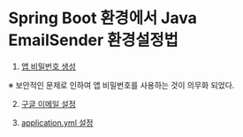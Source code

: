 # Spring Boot 환경에서 Java EmailSender 환경설정법


1. [앱 비밀번호 생성](./.google_account.md)

※ 보안적인 문제로 인하여 앱 비밀번호를 사용하는 것이 의무화 되었다.

2. [구글 이메일 설정](./.google_email.md)

3. [application.yml 설정](./.applcation_yml.md)
